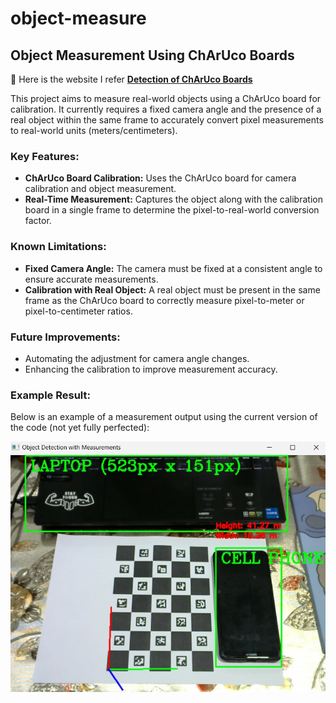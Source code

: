 # object-measure

## Object Measurement Using ChArUco Boards
🔗 Here is the website I refer **[Detection of ChArUco Boards](https://docs.opencv.org/4.x/df/d4a/tutorial_charuco_detection.html)**

This project aims to measure real-world objects using a ChArUco board for calibration. It currently requires a fixed camera angle and the presence of a real object within the same frame to accurately convert pixel measurements to real-world units (meters/centimeters).

### Key Features:
- **ChArUco Board Calibration:** Uses the ChArUco board for camera calibration and object measurement.
- **Real-Time Measurement:** Captures the object along with the calibration board in a single frame to determine the pixel-to-real-world conversion factor.

### Known Limitations:
- **Fixed Camera Angle:** The camera must be fixed at a consistent angle to ensure accurate measurements.
- **Calibration with Real Object:** A real object must be present in the same frame as the ChArUco board to correctly measure pixel-to-meter or pixel-to-centimeter ratios.

### Future Improvements:
- Automating the adjustment for camera angle changes.
- Enhancing the calibration to improve measurement accuracy.

### Example Result:
Below is an example of a measurement output using the current version of the code (not yet fully perfected):

![Object Measurement Example](objmeasure.jpg)
